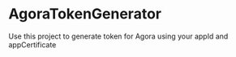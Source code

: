 # AgoraTokenGenerator
Use this project to generate token for Agora using your appId and appCertificate
